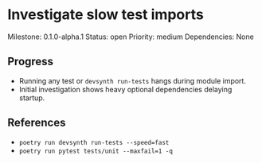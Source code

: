 # Investigate slow test imports
Milestone: 0.1.0-alpha.1
Status: open
Priority: medium
Dependencies: None

## Progress
- Running any test or `devsynth run-tests` hangs during module import.
- Initial investigation shows heavy optional dependencies delaying startup.

## References
- `poetry run devsynth run-tests --speed=fast`
- `poetry run pytest tests/unit --maxfail=1 -q`
